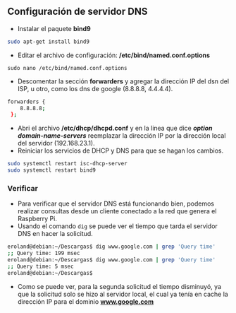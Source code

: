 ## Configuración de servidor DNS

* Instalar el paquete **bind9**
```bash
sudo apt-get install bind9
```
* Editar el archivo de configuración: **/etc/bind/named.conf.options**
```
sudo nano /etc/bind/named.conf.options
```
* Descomentar la sección **forwarders** y agregar la dirección IP del dsn del ISP, u otro, como los dns de google (8.8.8.8, 4.4.4.4).
```bash
forwarders {
    8.8.8.8;
 };
```
* Abri el archivo **/etc/dhcp/dhcpd.conf** y en la linea que dice ***option domain-name-servers*** reemplazar la dirección IP por la dirección local del servidor (192.168.23.1).
* Reiniciar los servicios de DHCP y DNS para que se hagan los cambios.
```bash
sudo systemctl restart isc-dhcp-server
sudo systemctl restart bind9
```
### Verificar
* Para verificar que el servidor DNS está funcionando bien, podemos realizar consultas desde un cliente conectado a la red que genera el Raspberry Pi.
* Usando el comando `dig` se puede ver el tiempo que tarda el servidor DNS en hacer la solicitud.
```bash
eroland@debian:~/Descargas$ dig www.google.com | grep 'Query time'
;; Query time: 199 msec
eroland@debian:~/Descargas$ dig www.google.com | grep 'Query time'
;; Query time: 5 msec
eroland@debian:~/Descargas$
```
* Como se puede ver, para la segunda solicitud el tiempo disminuyó, ya que la solicitud solo se hizo al servidor local, el cual ya tenía en cache la dirección IP para el dominio **www.google.com**
